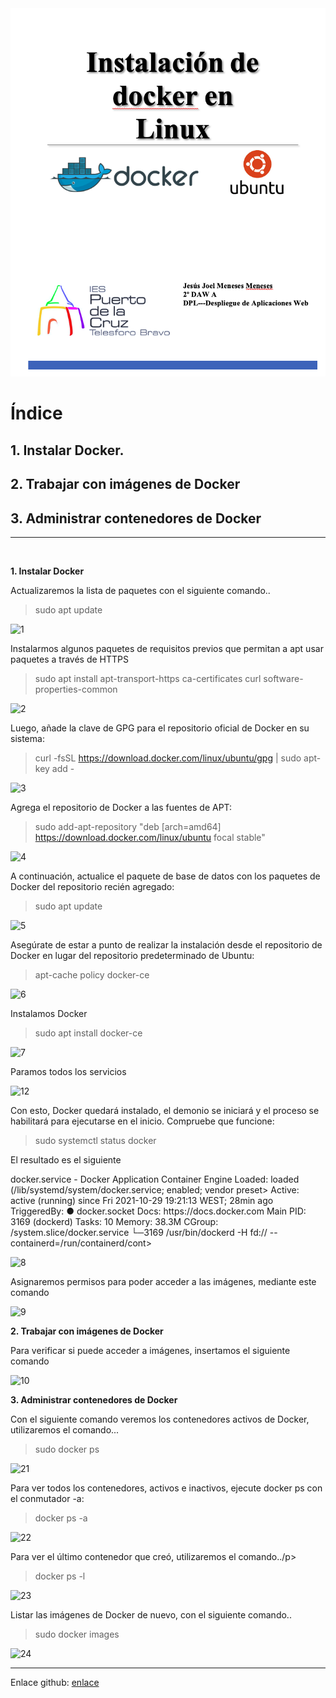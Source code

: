 
<img alt="README-c76d0182.png" src="assets/README-c76d0182.png" width="800px"/>

# Índice #

## 1. Instalar Docker. ##

## 2. Trabajar con imágenes de Docker ##

## 3. Administrar contenedores de Docker ##

<hr/>
<br/>

**1. Instalar Docker**

<p>Actualizaremos la lista de paquetes con el siguiente comando..</p>

>sudo apt update

![1](https://user-images.githubusercontent.com/73592097/139929430-eda714be-ed1e-4649-83e5-631d37ea7a57.png)

<p>Instalarmos algunos paquetes de requisitos previos que permitan a apt usar paquetes a través
de HTTPS</p>

> sudo apt install apt-transport-https ca-certificates curl software-properties-common

![2](https://user-images.githubusercontent.com/73592097/139929327-09744aa7-3850-47ac-8b8e-e565b23f7ee6.png)

<p>Luego, añade la clave de GPG para el repositorio oficial de Docker en su sistema:</p>

> curl -fsSL https://download.docker.com/linux/ubuntu/gpg | sudo apt-key add -

![3](https://user-images.githubusercontent.com/73592097/139929330-a05a29a6-2685-454b-a2eb-afe38f1d615c.png)

<p>Agrega el repositorio de Docker a las fuentes de APT:</p>

> sudo add-apt-repository "deb [arch=amd64] https://download.docker.com/linux/ubuntu focal stable"

![4](https://user-images.githubusercontent.com/73592097/139929335-4c7cfa5d-3425-4372-a409-fbfcd9fe19c3.png)

<p>A continuación, actualice el paquete de base de datos con los paquetes de Docker del repositorio recién agregado:</p>

> sudo apt update

![5](https://user-images.githubusercontent.com/73592097/139929338-482ef84d-637a-4c35-aa24-6ef1b15d0f4d.png)


<p>Asegúrate de estar a punto de realizar la instalación desde el repositorio de Docker en lugar del repositorio predeterminado de Ubuntu:</p>

> apt-cache policy docker-ce

![6](https://user-images.githubusercontent.com/73592097/139934580-21963bbc-6e50-490f-a93d-4f451f16f662.png)


<p>Instalamos Docker</p>

> sudo apt install docker-ce

![7](https://user-images.githubusercontent.com/73592097/139934602-07f5fd9e-027b-4653-a60e-8017956443eb.png)

<p>Paramos todos los servicios</p>

![12](https://user-images.githubusercontent.com/73592097/140178530-b97302bd-6964-4443-a54a-e9c7958fb87a.png)

<p>Con esto, Docker quedará instalado, el demonio se iniciará y el proceso se habilitará para ejecutarse en el inicio. Compruebe que funcione:</p>

> sudo systemctl status docker

<p>El resultado es el siguiente</p>

<p>docker.service - Docker Application Container Engine
     Loaded: loaded (/lib/systemd/system/docker.service; enabled; vendor preset>
     Active: active (running) since Fri 2021-10-29 19:21:13 WEST; 28min ago
TriggeredBy: ● docker.socket
       Docs: https://docs.docker.com
   Main PID: 3169 (dockerd)
      Tasks: 10
     Memory: 38.3M
     CGroup: /system.slice/docker.service
             └─3169 /usr/bin/dockerd -H fd:// --containerd=/run/containerd/cont>
</p>

![8](https://user-images.githubusercontent.com/73592097/139934609-044f6d8a-852c-498c-9ffb-51f7e21250a6.png)

<p>Asignaremos permisos para poder acceder a las imágenes, mediante este comando</p>

![9](https://user-images.githubusercontent.com/73592097/139934619-a8e28755-bca8-4ca2-b38b-2ff1211e6f42.png)


**2. Trabajar con imágenes de Docker**

<p>Para verificar si puede acceder a imágenes, insertamos el siguiente comando</p>

![10](https://user-images.githubusercontent.com/73592097/139934624-d799a594-17bd-4801-b9be-91e8b1187a39.png)

**3. Administrar contenedores de Docker**

<p>Con el siguiente comando veremos los contenedores activos de Docker, utilizaremos el comando...</p>

>  sudo docker ps

![21](https://user-images.githubusercontent.com/73592097/140178533-218425af-83d7-4302-bc2a-f20fb5dd8246.png)


<p>Para ver todos los contenedores, activos e inactivos, ejecute docker ps con el conmutador -a:</p>

>  docker ps -a

![22](https://user-images.githubusercontent.com/73592097/140178535-2774e6b5-e7ac-4f73-9c12-be4afa21e6e1.png)

<p>Para ver el último contenedor que creó, utilizaremos el comando../p>

>   docker ps -l

![23](https://user-images.githubusercontent.com/73592097/140178536-f511e33a-a50d-438d-a4ef-2f06922b40cc.png)

<p>Listar las imágenes de Docker de nuevo, con el siguiente comando..</p>

>sudo docker images

![24](https://user-images.githubusercontent.com/73592097/140178537-b57fabf5-728d-47e1-b2e6-39e22b9b33f3.png)


<hr/>

Enlace github: <a href="https://github.com/joel92MM/Git/tree/main/Instalacion_Docker_Linux">enlace</a>
